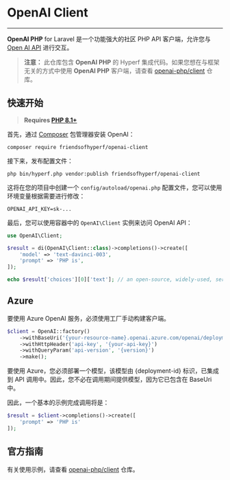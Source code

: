 # OpenAI Client

------

**OpenAI PHP** for Laravel 是一个功能强大的社区 PHP API 客户端，允许您与 [Open AI API](https://beta.openai.com/docs/api-reference/introduction) 进行交互。

> **注意：** 此仓库包含 **OpenAI PHP** 的 Hyperf 集成代码。如果您想在与框架无关的方式中使用 **OpenAI PHP** 客户端，请查看 [openai-php/client](https://github.com/openai-php/client) 仓库。

## 快速开始

> **Requires [PHP 8.1+](https://php.net/releases/)**

首先，通过 [Composer](https://getcomposer.org/) 包管理器安装 OpenAI：

```shell
composer require friendsofhyperf/openai-client
```

接下来，发布配置文件：

```shell
php bin/hyperf.php vendor:publish friendsofhyperf/openai-client
```

这将在您的项目中创建一个 `config/autoload/openai.php` 配置文件，您可以使用环境变量根据需要进行修改：

```env
OPENAI_API_KEY=sk-...
```

最后，您可以使用容器中的 `OpenAI\Client` 实例来访问 OpenAI API：

```php
use OpenAI\Client;

$result = di(OpenAI\Client::class)->completions()->create([
    'model' => 'text-davinci-003',
    'prompt' => 'PHP is',
]);

echo $result['choices'][0]['text']; // an open-source, widely-used, server-side scripting language.
```

## Azure

要使用 Azure OpenAI 服务，必须使用工厂手动构建客户端。

```php
$client = OpenAI::factory()
    ->withBaseUri('{your-resource-name}.openai.azure.com/openai/deployments/{deployment-id}')
    ->withHttpHeader('api-key', '{your-api-key}')
    ->withQueryParam('api-version', '{version}')
    ->make();
```

要使用 Azure，您必须部署一个模型，该模型由 {deployment-id} 标识，已集成到 API 调用中。因此，您不必在调用期间提供模型，因为它已包含在 BaseUri 中。

因此，一个基本的示例完成调用将是：

```php
$result = $client->completions()->create([
    'prompt' => 'PHP is'
]);
```

## 官方指南

有关使用示例，请查看 [openai-php/client](https://github.com/openai-php/client) 仓库。
